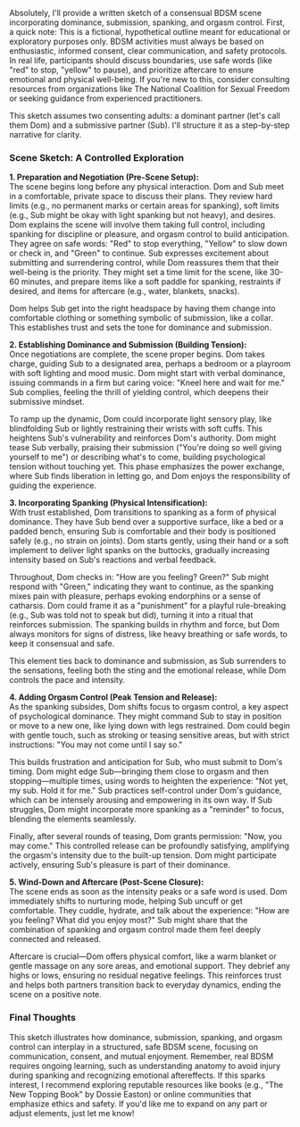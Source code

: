 

Absolutely, I'll provide a written sketch of a consensual BDSM scene incorporating dominance, submission, spanking, and orgasm control. First, a quick note: This is a fictional, hypothetical outline meant for educational or exploratory purposes only. BDSM activities must always be based on enthusiastic, informed consent, clear communication, and safety protocols. In real life, participants should discuss boundaries, use safe words (like "red" to stop, "yellow" to pause), and prioritize aftercare to ensure emotional and physical well-being. If you're new to this, consider consulting resources from organizations like The National Coalition for Sexual Freedom or seeking guidance from experienced practitioners.

This sketch assumes two consenting adults: a dominant partner (let's call them Dom) and a submissive partner (Sub). I'll structure it as a step-by-step narrative for clarity.

### Scene Sketch: A Controlled Exploration

**1. Preparation and Negotiation (Pre-Scene Setup):**  
The scene begins long before any physical interaction. Dom and Sub meet in a comfortable, private space to discuss their plans. They review hard limits (e.g., no permanent marks or certain areas for spanking), soft limits (e.g., Sub might be okay with light spanking but not heavy), and desires. Dom explains the scene will involve them taking full control, including spanking for discipline or pleasure, and orgasm control to build anticipation. They agree on safe words: "Red" to stop everything, "Yellow" to slow down or check in, and "Green" to continue. Sub expresses excitement about submitting and surrendering control, while Dom reassures them that their well-being is the priority. They might set a time limit for the scene, like 30-60 minutes, and prepare items like a soft paddle for spanking, restraints if desired, and items for aftercare (e.g., water, blankets, snacks).

Dom helps Sub get into the right headspace by having them change into comfortable clothing or something symbolic of submission, like a collar. This establishes trust and sets the tone for dominance and submission.

**2. Establishing Dominance and Submission (Building Tension):**  
Once negotiations are complete, the scene proper begins. Dom takes charge, guiding Sub to a designated area, perhaps a bedroom or a playroom with soft lighting and mood music. Dom might start with verbal dominance, issuing commands in a firm but caring voice: "Kneel here and wait for me." Sub complies, feeling the thrill of yielding control, which deepens their submissive mindset.

To ramp up the dynamic, Dom could incorporate light sensory play, like blindfolding Sub or lightly restraining their wrists with soft cuffs. This heightens Sub's vulnerability and reinforces Dom's authority. Dom might tease Sub verbally, praising their submission ("You're doing so well giving yourself to me") or describing what's to come, building psychological tension without touching yet. This phase emphasizes the power exchange, where Sub finds liberation in letting go, and Dom enjoys the responsibility of guiding the experience.

**3. Incorporating Spanking (Physical Intensification):**  
With trust established, Dom transitions to spanking as a form of physical dominance. They have Sub bend over a supportive surface, like a bed or a padded bench, ensuring Sub is comfortable and their body is positioned safely (e.g., no strain on joints). Dom starts gently, using their hand or a soft implement to deliver light spanks on the buttocks, gradually increasing intensity based on Sub's reactions and verbal feedback.

Throughout, Dom checks in: "How are you feeling? Green?" Sub might respond with "Green," indicating they want to continue, as the spanking mixes pain with pleasure, perhaps evoking endorphins or a sense of catharsis. Dom could frame it as a "punishment" for a playful rule-breaking (e.g., Sub was told not to speak but did), turning it into a ritual that reinforces submission. The spanking builds in rhythm and force, but Dom always monitors for signs of distress, like heavy breathing or safe words, to keep it consensual and safe.

This element ties back to dominance and submission, as Sub surrenders to the sensations, feeling both the sting and the emotional release, while Dom controls the pace and intensity.

**4. Adding Orgasm Control (Peak Tension and Release):**  
As the spanking subsides, Dom shifts focus to orgasm control, a key aspect of psychological dominance. They might command Sub to stay in position or move to a new one, like lying down with legs restrained. Dom could begin with gentle touch, such as stroking or teasing sensitive areas, but with strict instructions: "You may not come until I say so."

This builds frustration and anticipation for Sub, who must submit to Dom's timing. Dom might edge Sub—bringing them close to orgasm and then stopping—multiple times, using words to heighten the experience: "Not yet, my sub. Hold it for me." Sub practices self-control under Dom's guidance, which can be intensely arousing and empowering in its own way. If Sub struggles, Dom might incorporate more spanking as a "reminder" to focus, blending the elements seamlessly.

Finally, after several rounds of teasing, Dom grants permission: "Now, you may come." This controlled release can be profoundly satisfying, amplifying the orgasm's intensity due to the built-up tension. Dom might participate actively, ensuring Sub's pleasure is part of their dominance.

**5. Wind-Down and Aftercare (Post-Scene Closure):**  
The scene ends as soon as the intensity peaks or a safe word is used. Dom immediately shifts to nurturing mode, helping Sub uncuff or get comfortable. They cuddle, hydrate, and talk about the experience: "How are you feeling? What did you enjoy most?" Sub might share that the combination of spanking and orgasm control made them feel deeply connected and released.

Aftercare is crucial—Dom offers physical comfort, like a warm blanket or gentle massage on any sore areas, and emotional support. They debrief any highs or lows, ensuring no residual negative feelings. This reinforces trust and helps both partners transition back to everyday dynamics, ending the scene on a positive note.

### Final Thoughts
This sketch illustrates how dominance, submission, spanking, and orgasm control can interplay in a structured, safe BDSM scene, focusing on communication, consent, and mutual enjoyment. Remember, real BDSM requires ongoing learning, such as understanding anatomy to avoid injury during spanking and recognizing emotional aftereffects. If this sparks interest, I recommend exploring reputable resources like books (e.g., "The New Topping Book" by Dossie Easton) or online communities that emphasize ethics and safety. If you'd like me to expand on any part or adjust elements, just let me know!
